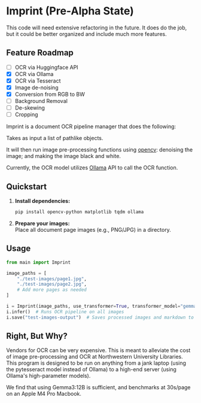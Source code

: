 # Imprint (Pre-Alpha State)

This code will need extensive refactoring in the future. It does do the job, but it could be better organized and include much more features.

## Feature Roadmap

- [ ] OCR via Huggingface API
- [x] OCR via Ollama
- [x] OCR via Tesseract
- [x] Image de-noising
- [x] Conversion from RGB to BW
- [ ] Background Removal
- [ ] De-skewing
- [ ] Cropping

Imprint is a document OCR pipeline manager that does the following:

Takes as input a list of pathlike objects.

It will then run image pre-processing functions using [opencv](https://github.com/opencv/opencv-python): denoising the image; and making the image black and white.

Currently, the OCR model utilizes [Ollama](https://github.com/ollama/ollama) API to call the OCR function.

## Quickstart

1. **Install dependencies:**

   ```bash
   pip install opencv-python matplotlib tqdm ollama
   ```

2. **Prepare your images:**  
   Place all document page images (e.g., PNG/JPG) in a directory.

## Usage

```python
from main import Imprint

image_paths = [
    "./test-images/page1.jpg",
    "./test-images/page2.jpg",
    # Add more pages as needed
]

i = Imprint(image_paths, use_transformer=True, transformer_model="gemma3:12b")
i.infer()  # Runs OCR pipeline on all images
i.save("test-images-output")  # Saves processed images and markdown to output_dir
```

## Right, But Why?

Vendors for OCR can be very expensive. This is meant to alleviate the cost of image pre-processing and OCR at Northwestern University Libraries. This program is designed to be run on anything from a jank laptop (using the pytesseract model instead of Ollama) to a high-end server (using Ollama's high-parameter models).

We find that using Gemma3:12B is sufficient, and benchmarks at 30s/page on an Apple M4 Pro Macbook.
